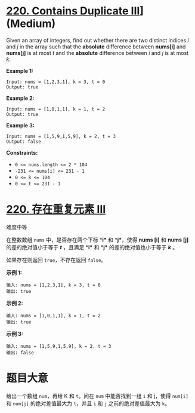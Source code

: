 # [220. Contains Duplicate III](https://leetcode.com/problems/contains-duplicate-iii/)] (Medium)

Given an array of integers, find out whether there are two distinct indices *i* and *j* in the array such that the **absolute** difference between **nums[i]** and **nums[j]** is at most *t* and the **absolute** difference between *i* and *j* is at most *k*.

 

**Example 1:**

```
Input: nums = [1,2,3,1], k = 3, t = 0
Output: true
```

**Example 2:**

```
Input: nums = [1,0,1,1], k = 1, t = 2
Output: true
```

**Example 3:**

```
Input: nums = [1,5,9,1,5,9], k = 2, t = 3
Output: false
```

 

**Constraints:**

- `0 <= nums.length <= 2 * 104`
- `-231 <= nums[i] <= 231 - 1`
- `0 <= k <= 104`
- `0 <= t <= 231 - 1`



# [220. 存在重复元素 III](https://leetcode-cn.com/problems/contains-duplicate-iii/)

难度中等

在整数数组 `nums` 中，是否存在两个下标 ***i\*** 和 ***j\***，使得 **nums [i]** 和 **nums [j]** 的差的绝对值小于等于 ***t*** ，且满足 ***i\*** 和 ***j\*** 的差的绝对值也小于等于 ***k*** 。

如果存在则返回 `true`，不存在返回 `false`。

 

**示例 1:**

```
输入: nums = [1,2,3,1], k = 3, t = 0
输出: true
```

**示例 2:**

```
输入: nums = [1,0,1,1], k = 1, t = 2
输出: true
```

**示例 3:**

```
输入: nums = [1,5,9,1,5,9], k = 2, t = 3
输出: false
```



# 题目大意

给出⼀个数组 `num`，再给 K 和 `t`。问在 `num` 中能否找到⼀组 `i` 和 j，使得 `num[i]` 和 `num[j]` 的绝对差值最⼤为 `t`，并且 `i` 和 `j` 之前的绝对差值最⼤为 `k`。  

